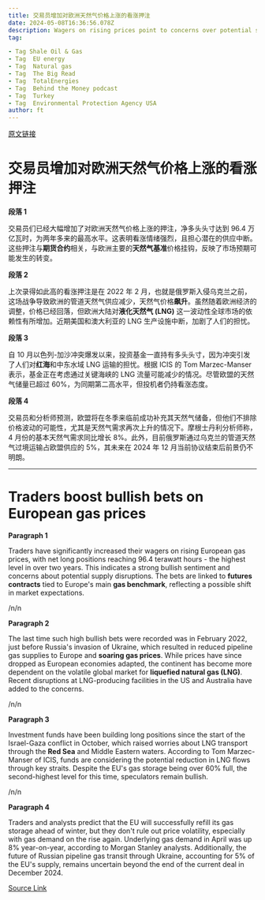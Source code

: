 ```yaml
---
title: 交易员增加对欧洲天然气价格上涨的看涨押注
date: 2024-05-08T16:36:56.078Z
description: Wagers on rising prices point to concerns over potential supply disruptions
tag: 

- Tag Shale Oil & Gas
- Tag  EU energy
- Tag  Natural gas
- Tag  The Big Read
- Tag  TotalEnergies
- Tag  Behind the Money podcast
- Tag  Turkey
- Tag  Environmental Protection Agency USA
author: ft
---
```


[原文链接](https://ft.com/content/9977fa97-d99e-46b9-a7b9-6c225c56735e)

# 交易员增加对欧洲天然气价格上涨的看涨押注

**段落 1** 

交易员们已经大幅增加了对欧洲天然气价格上涨的押注，净多头头寸达到 96.4 万亿瓦时，为两年多来的最高水平。这表明看涨情绪强烈，且担心潜在的供应中断。这些押注与**期货合约**相关，与欧洲主要的**天然气基准**价格挂钩，反映了市场预期可能发生的转变。

**段落 2**

上次录得如此高的看涨押注是在 2022 年 2 月，也就是俄罗斯入侵乌克兰之前，这场战争导致欧洲的管道天然气供应减少，天然气价格**飙升**。虽然随着欧洲经济的调整，价格已经回落，但欧洲大陆对**液化天然气 (LNG)** 这一波动性全球市场的依赖性有所增加。近期美国和澳大利亚的 LNG 生产设施中断，加剧了人们的担忧。

**段落 3**

自 10 月以色列-加沙冲突爆发以来，投资基金一直持有多头头寸，因为冲突引发了人们对**红海**和中东水域 LNG 运输的担忧。根据 ICIS 的 Tom Marzec-Manser 表示，基金正在考虑通过关键海峡的 LNG 流量可能减少的情况。尽管欧盟的天然气储量已超过 60%，为同期第二高水平，但投机者仍持看涨态度。

**段落 4**

交易员和分析师预测，欧盟将在冬季来临前成功补充其天然气储备，但他们不排除价格波动的可能性，尤其是天然气需求再次上升的情况下。摩根士丹利分析师称，4 月份的基本天然气需求同比增长 8%。此外，目前俄罗斯通过乌克兰的管道天然气过境运输占欧盟供应的 5%，其未来在 2024 年 12 月当前协议结束后前景仍不明朗。

---

# Traders boost bullish bets on European gas prices

**Paragraph 1** 

Traders have significantly increased their wagers on rising European gas prices, with net long positions reaching 96.4 terawatt hours - the highest level in over two years. This indicates a strong bullish sentiment and concerns about potential supply disruptions. The bets are linked to **futures contracts** tied to Europe's main **gas benchmark**, reflecting a possible shift in market expectations. 

/n/n

**Paragraph 2**

The last time such high bullish bets were recorded was in February 2022, just before Russia's invasion of Ukraine, which resulted in reduced pipeline gas supplies to Europe and **soaring gas prices**. While prices have since dropped as European economies adapted, the continent has become more dependent on the volatile global market for **liquefied natural gas (LNG)**. Recent disruptions at LNG-producing facilities in the US and Australia have added to the concerns. 

/n/n

**Paragraph 3**

Investment funds have been building long positions since the start of the Israel-Gaza conflict in October, which raised worries about LNG transport through the **Red Sea** and Middle Eastern waters. According to Tom Marzec-Manser of ICIS, funds are considering the potential reduction in LNG flows through key straits. Despite the EU's gas storage being over 60% full, the second-highest level for this time, speculators remain bullish. 

/n/n

**Paragraph 4**

Traders and analysts predict that the EU will successfully refill its gas storage ahead of winter, but they don't rule out price volatility, especially with gas demand on the rise again. Underlying gas demand in April was up 8% year-on-year, according to Morgan Stanley analysts. Additionally, the future of Russian pipeline gas transit through Ukraine, accounting for 5% of the EU's supply, remains uncertain beyond the end of the current deal in December 2024.

[Source Link](https://ft.com/content/9977fa97-d99e-46b9-a7b9-6c225c56735e)

